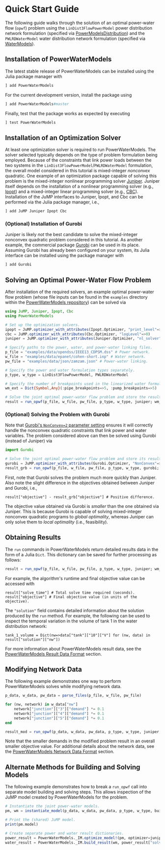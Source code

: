 # Quick Start Guide
The following guide walks through the solution of an optimal power-water flow (`opwf`) problem using the `LinDist3FlowPowerModel` power distribution network formulation (specified via [PowerModelsDistribution](https://github.com/lanl-ansi/PowerModelsDistribution.jl)) and the `PWLRDWaterModel` water distribution network formulation (specified via [WaterModels](https://github.com/lanl-ansi/WaterModels.jl)).

## Installation of PowerWaterModels
The latest stable release of PowerWaterModels can be installed using the Julia package manager with
```julia
] add PowerWaterModels
```

For the current development version, install the package using
```julia
] add PowerWaterModels#master
```

Finally, test that the package works as expected by executing
```julia
] test PowerWaterModels
```

## Installation of an Optimization Solver
At least one optimization solver is required to run PowerWaterModels.
The solver selected typically depends on the type of problem formulation being employed.
Because of the constraints that link power loads between the two systems in the `LinDist3FlowPowerModel`/`PWLRDWaterModel` formulation, the overall model considered in this tutorial is mixed-integer _nonconvex_ quadratic.
One example of an optimization package capable of solving this problem is the mixed-integer nonlinear programming solver [Juniper](https://github.com/lanl-ansi/Juniper.jl).
Juniper itself depends on the installation of a nonlinear programming solver (e.g., [Ipopt](https://github.com/jump-dev/Ipopt.jl)) and a mixed-integer linear programming solver (e.g., [CBC](https://github.com/jump-dev/Cbc.jl)).
Installation of the JuMP interfaces to Juniper, Ipopt, and Cbc can be performed via the Julia package manager, i.e.,

```julia
] add JuMP Juniper Ipopt Cbc
```

### (Optional) Installation of Gurobi
Juniper is likely _not_ the best candidate to solve the mixed-integer nonconvex quadratic problem considered in this tutorial.
As another example, the commercial package [Gurobi](https://github.com/jump-dev/Gurobi.jl) can be used in its place.
Assuming Gurobi has already been configured on your system, its Julia interface can be installed using the package manager with

```julia
] add Gurobi
```

## Solving an Optimal Power-Water Flow Problem
After installation of the required solvers, an example optimal power-water flow problem (whose file inputs can be found in the `examples` directory within the [PowerWaterModels repository](https://github.com/lanl-ansi/PowerWaterModels.jl)) can be solved via

```julia
using JuMP, Juniper, Ipopt, Cbc
using PowerWaterModels

# Set up the optimization solvers.
ipopt = JuMP.optimizer_with_attributes(Ipopt.Optimizer, "print_level"=>0, "sb"=>"yes")
cbc = JuMP.optimizer_with_attributes(Cbc.Optimizer, "logLevel"=>0)
juniper = JuMP.optimizer_with_attributes(Juniper.Optimizer, "nl_solver"=>ipopt, "mip_solver"=>cbc)

# Specify paths to the power, water, and power-water linking files.
p_file = "examples/data/opendss/IEEE13_CDPSM.dss" # Power network.
w_file = "examples/data/epanet/cohen-short.inp" # Water network.
pw_file = "examples/data/json/zamzam.json" # Power-water linking.

# Specify the power and water formulation types separately.
p_type, w_type = LinDist3FlowPowerModel, PWLRDWaterModel

# Specify the number of breakpoints used in the linearized water formulation.
wm_ext = Dict{Symbol,Any}(:pipe_breakpoints=>5, :pump_breakpoints=>5)

# Solve the joint optimal power-water flow problem and store the result.
result = run_opwf(p_file, w_file, pw_file, p_type, w_type, juniper; wm_ext=wm_ext)
```

### (Optional) Solving the Problem with Gurobi
Note that [Gurobi's `NonConvex=2` parameter setting](https://www.gurobi.com/documentation/9.0/refman/nonconvex.html) ensures it will correctly handle the nonconvex quadratic constraints that link power and water variables.
The problem considered above can then be solved using Gurobi (instead of Juniper) via

```julia
import Gurobi

# Solve the joint optimal power-water flow problem and store its result.
gurobi = JuMP.optimizer_with_attributes(Gurobi.Optimizer, "NonConvex"=>2)
result_grb = run_opwf(p_file, w_file, pw_file, p_type, w_type, gurobi; wm_ext=wm_ext)
```

First, note that Gurobi solves the problem much more quickly than Juniper.
Also note the slight difference in the objectives obtained between Juniper and Gurobi, i.e.,
```
result["objective"] - result_grb["objective"] # Positive difference.
```

The objective value obtained via Gurobi is _smaller_ than the one obtained via Juniper.
This is because Gurobi is capable of solving mixed-integer nonconvex quadratic programs to _global optimality_, whereas Juniper can only solve them to _local optimality_ (i.e., feasibility).

## Obtaining Results
The `run` commands in PowerWaterModels return detailed results data in the form of a Julia `Dict`.
This dictionary can be saved for further processing as follows:
```julia
result = run_opwf(p_file, w_file, pw_file, p_type, w_type, juniper; wm_ext=wm_ext)
```

For example, the algorithm's runtime and final objective value can be accessed with
```
result["solve_time"] # Total solve time required (seconds).
result["objective"] # Final objective value (in units of the objective).
```

The `"solution"` field contains detailed information about the solution produced by the `run` method.
For example, the following can be used to inspect the temporal variation in the volume of tank 1 in the water distribution network:
```
tank_1_volume = Dict(nw=>data["tank"]["10"]["V"] for (nw, data) in result["solution"]["nw"])
```

For more information about PowerWaterModels result data, see the [PowerWaterModels Result Data Format](@ref) section.

## Modifying Network Data
The following example demonstrates one way to perform PowerWaterModels solves while modifying network data.
```julia
p_data, w_data, pw_data = parse_files(p_file, w_file, pw_file)

for (nw, network) in w_data["nw"]
    network["junction"]["3"]["demand"] *= 0.1
    network["junction"]["4"]["demand"] *= 0.1
    network["junction"]["5"]["demand"] *= 0.1
end

result_mod = run_opwf(p_data, w_data, pw_data, p_type, w_type, juniper; wm_ext=wm_ext)
```
Note that the smaller demands in the modified problem result in an overall smaller objective value.
For additional details about the network data, see the [PowerWaterModels Network Data Format](@ref) section.

## Alternate Methods for Building and Solving Models
The following example demonstrates how to break a `run_opwf` call into separate model building and solving steps.
This allows inspection of the JuMP model created by PowerWaterModels for the problem.
```julia
# Instantiate the joint power-water models.
pm, wm = instantiate_model(p_data, w_data, pw_data, p_type, w_type, build_opwf; wm_ext=wm_ext)

# Print the (shared) JuMP model.
print(pm.model)

# Create separate power and water result dictionaries.
power_result = PowerWaterModels._IM.optimize_model!(pm, optimizer=juniper)
water_result = PowerWaterModels._IM.build_result(wm, power_result["solve_time"])
```
